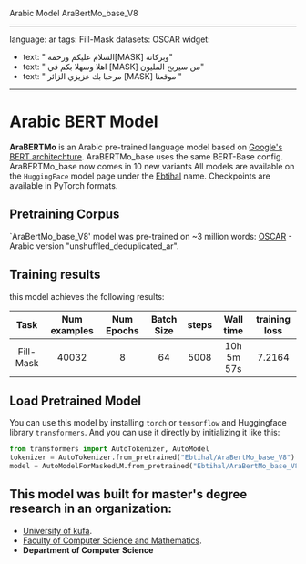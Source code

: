 Arabic Model AraBertMo_base_V8

---
language: ar
tags: Fill-Mask 
datasets: OSCAR
widget:
- text: " السلام عليكم ورحمة[MASK] وبركاتة"
- text: " اهلا وسهلا بكم في [MASK] من سيربح المليون"
- text: " مرحبا بك عزيزي الزائر [MASK] موقعنا "

---
# Arabic BERT Model
**AraBERTMo** is an Arabic pre-trained language model based on [Google's BERT architechture](https://github.com/google-research/bert). AraBERTMo_base uses the same BERT-Base config. AraBERTMo_base now comes in 10 new variants All models are available on the `HuggingFace` model page under the [Ebtihal](https://huggingface.co/Ebtihal/) name. Checkpoints are available in PyTorch formats.
## Pretraining Corpus
`AraBertMo_base_V8' model was pre-trained on ~3 million words: [OSCAR](https://traces1.inria.fr/oscar/) - Arabic version "unshuffled_deduplicated_ar". 
## Training results
this model achieves the following results:

| Task | Num examples | Num Epochs  | Batch Size | steps | Wall time  | training loss| 
|:----:|:----:|:----:|:----:|:-----:|:----:|:-----:|
| Fill-Mask| 40032|  8  | 64 | 5008  | 10h 5m 57s | 7.2164  | 

## Load Pretrained Model
You can use this model by installing `torch` or `tensorflow` and Huggingface library `transformers`. And you can use it directly by initializing it like this:  
```python
from transformers import AutoTokenizer, AutoModel
tokenizer = AutoTokenizer.from_pretrained("Ebtihal/AraBertMo_base_V8")
model = AutoModelForMaskedLM.from_pretrained("Ebtihal/AraBertMo_base_V8")
```

 ## This model was built for master's degree research in an organization:
- [University of kufa](https://uokufa.edu.iq/).
- [Faculty of Computer Science and Mathematics](https://mathcomp.uokufa.edu.iq/).
- **Department of Computer Science**

